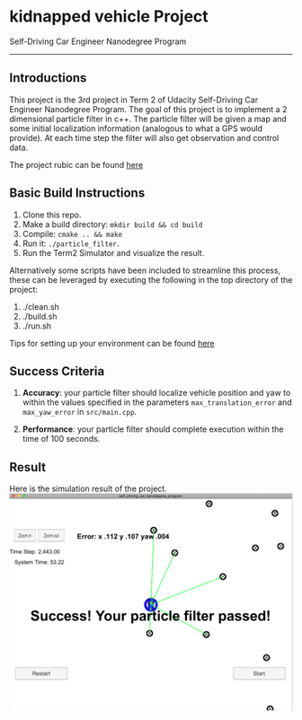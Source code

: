 # kidnapped vehicle Project

Self-Driving Car Engineer Nanodegree Program

---

## Introductions

This project is the 3rd project in Term 2 of Udacity Self-Driving Car Engineer Nanodegree Program. The goal of this project is to implement a 2 dimensional particle filter in c++. The particle filter will be given a map and some initial localization information (analogous to what a GPS would provide). At each time step the filter will also get observation and control data.

The project rubic can be found [here](https://review.udacity.com/#!/rubrics/747/view)

## Basic Build Instructions

1. Clone this repo.
2. Make a build directory: `mkdir build && cd build`
3. Compile: `cmake .. && make`
4. Run it: `./particle_filter`.
5. Run the Term2 Simulator and visualize the result.

Alternatively some scripts have been included to streamline this process, these can be leveraged by executing the following in the top directory of the project:

1. ./clean.sh
2. ./build.sh
3. ./run.sh

Tips for setting up your environment can be found [here](https://classroom.udacity.com/nanodegrees/nd013/parts/40f38239-66b6-46ec-ae68-03afd8a601c8/modules/0949fca6-b379-42af-a919-ee50aa304e6a/lessons/f758c44c-5e40-4e01-93b5-1a82aa4e044f/concepts/23d376c7-0195-4276-bdf0-e02f1f3c665d)

## Success Criteria

1. **Accuracy**: your particle filter should localize vehicle position and yaw to within the values specified in the parameters `max_translation_error` and `max_yaw_error` in `src/main.cpp`.

2. **Performance**: your particle filter should complete execution within the time of 100 seconds.

## Result 

Here is the simulation result of the project.
![simulation result](images/Simulation_result.png)